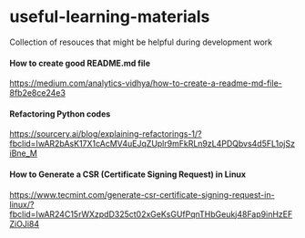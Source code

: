 # useful-learning-materials
Collection of resouces that might be helpful during development work

#### How to create good README.md file

https://medium.com/analytics-vidhya/how-to-create-a-readme-md-file-8fb2e8ce24e3

#### Refactoring Python codes

https://sourcery.ai/blog/explaining-refactorings-1/?fbclid=IwAR2bAsK17X1cAcMV4uEJqZUplr9mFkRLn9zL4PDQbvs4d5FL1ojSziBne_M

#### How to Generate a CSR (Certificate Signing Request) in Linux

https://www.tecmint.com/generate-csr-certificate-signing-request-in-linux/?fbclid=IwAR24C15rWXzpdD325ct02xGeKsGUfPqnTHbGeukj48Fap9inHzEFZiOJi84
